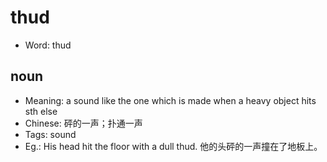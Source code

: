 # thud

- Word: thud

## noun

- Meaning: a sound like the one which is made when a heavy object hits sth else
- Chinese: 砰的一声；扑通一声
- Tags: sound
- Eg.: His head hit the floor with a dull thud. 他的头砰的一声撞在了地板上。

